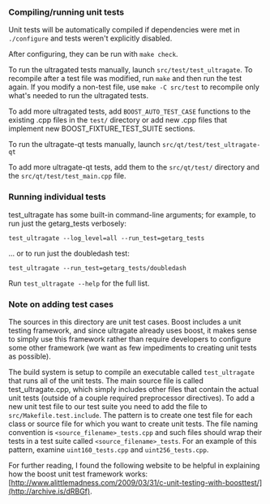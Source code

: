 ### Compiling/running unit tests

Unit tests will be automatically compiled if dependencies were met in `./configure`
and tests weren't explicitly disabled.

After configuring, they can be run with `make check`.

To run the ultragated tests manually, launch `src/test/test_ultragate`. To recompile
after a test file was modified, run `make` and then run the test again. If you
modify a non-test file, use `make -C src/test` to recompile only what's needed
to run the ultragated tests.

To add more ultragated tests, add `BOOST_AUTO_TEST_CASE` functions to the existing
.cpp files in the `test/` directory or add new .cpp files that
implement new BOOST_FIXTURE_TEST_SUITE sections.

To run the ultragate-qt tests manually, launch `src/qt/test/test_ultragate-qt`

To add more ultragate-qt tests, add them to the `src/qt/test/` directory and
the `src/qt/test/test_main.cpp` file.

### Running individual tests

test_ultragate has some built-in command-line arguments; for
example, to run just the getarg_tests verbosely:

    test_ultragate --log_level=all --run_test=getarg_tests

... or to run just the doubledash test:

    test_ultragate --run_test=getarg_tests/doubledash

Run `test_ultragate --help` for the full list.

### Note on adding test cases

The sources in this directory are unit test cases.  Boost includes a
unit testing framework, and since ultragate already uses boost, it makes
sense to simply use this framework rather than require developers to
configure some other framework (we want as few impediments to creating
unit tests as possible).

The build system is setup to compile an executable called `test_ultragate`
that runs all of the unit tests.  The main source file is called
test_ultragate.cpp, which simply includes other files that contain the
actual unit tests (outside of a couple required preprocessor
directives). To add a new unit test file to our test suite you need
to add the file to `src/Makefile.test.include`. The pattern is to
create one test file for each class or source file for which you want
to create unit tests.  The file naming convention is
`<source_filename>_tests.cpp` and such files should wrap their tests
in a test suite called `<source_filename>_tests`.  For an example of
this pattern, examine `uint160_tests.cpp` and `uint256_tests.cpp`.

For further reading, I found the following website to be helpful in
explaining how the boost unit test framework works:
[http://www.alittlemadness.com/2009/03/31/c-unit-testing-with-boosttest/](http://archive.is/dRBGf).
